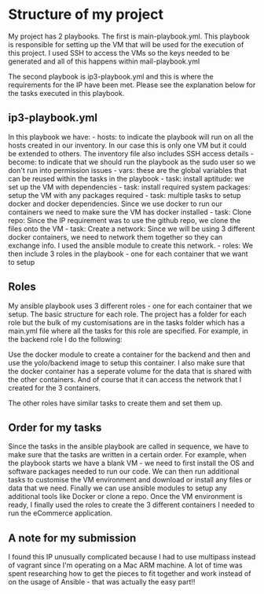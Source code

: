 Structure of my project
=========

My project has 2 playbooks. The first is main-playbook.yml. This playbook is responsible for setting up the VM that will be used for the execution of this project. I used SSH to access the VMs so the keys needed to be generated and all of this happens within mail-playbook.yml

The second playbook is ip3-playbook.yml and this is where the requirements for the IP have been met. Please see the explanation below for the tasks executed in this playbook. 

ip3-playbook.yml
------------

In this playbook we have:
    - hosts: to indicate the playbook will run on all the hosts created in our inventory. In our case this is only one VM but it could be extended to others. The inventory file also includes SSH access details
    - become: to indicate that we should run the playbook as the sudo user so we don't run into permission issues
    - vars: these are the global variables that can be reused within the tasks in the playbook
    - task: install aptitude: we set up the VM with dependencies
    - task: install required system packages: setup the VM with any packages required
    - task: multiple tasks to setup docker and docker dependencies. Since we use docker to run our containers we need to  make sure the VM has docker installed
    - task: Clone repo: Since the IP requirement was to use the github repo, we clone the files onto the VM
    - task: Create a network: Since we will be using 3 different docker containers, we need to network them together so they can exchange info. I used the ansible module to create this network.
    - roles: We then include 3 roles in the playbook - one for each container that we want to setup


Roles
------------

My ansible playbook uses 3 different roles - one for each container that we setup. The basic structure for each role. The project has a folder for each role but the bulk of my customisations are in the tasks folder which has a main.yml file where all the tasks for this role are specified. For example, in the backend role I do the following:

Use the docker module to create a container for the backend and then and use the yolo/backend image to setup this container. I also make sure that the docker container has a seperate volume for the data that is shared with the other containers. And of course that it can access the network that I created for the 3 containers. 

The other roles have similar tasks to create them and set them up. 

Order for my tasks
------------

Since the tasks in the ansible playbook are called in sequence, we have to make sure that the tasks are written in a certain order. For example, when the playbook starts we have a blank VM - we need to first install the OS and software packages needed to run our code. We can then run additional tasks to customise the VM environment and download or install any files or data that we need. Finally we can use ansible modules to setup any additional tools like Docker or clone a repo. Once the VM environment is ready, I finally used the roles to create the 3 different containers I needed to run the eCommerce application. 

A note for my submission
------------

I found this IP unusually complicated because I had to use multipass instead of vagrant since I'm operating on a Mac ARM machine. A lot of time was spent researching how to get the pieces to fit together and work instead of on the usage of Ansible - that was actually the easy part!!